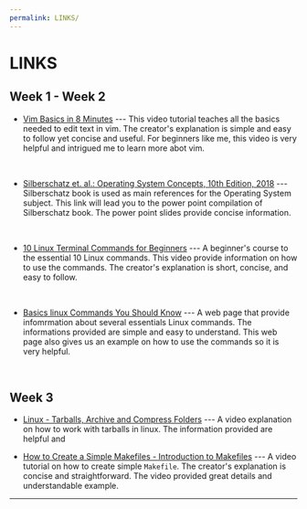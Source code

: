 ```yaml
---
permalink: LINKS/
---
```


# LINKS
## Week 1 - Week 2
- [Vim Basics in 8 Minutes](https://youtu.be/ggSyF1SVFr4?si=qqRY0Xd6p0usooD5) ---
  This video tutorial teaches all the basics needed to edit text in vim.
  The creator's explanation is simple and easy to follow yet concise and useful.
  For beginners like me, this video is very helpful and intrigued me to learn more abot vim. 
<br> 

- [Silberschatz et. al.: Operating System Concepts, 10th Edition, 2018](https://www.os-book.com/OS10/slide-dir/) --- 
  Silberschatz book is used as main references for the Operating System subject. This link will lead you to the power point compilation of             Silberschatz book. The power point slides provide concise information. 
<br> 

- [10 Linux Terminal Commands for Beginners](https://youtu.be/CpTfQ-q6MPU?si=Qh9apbj7V7hNpEaF) ---
  A beginner's course to the essential 10 Linux commands. This video provide information on how to use the commands. The creator's explanation is      short, concise, and easy to follow. 
<br> 

- [Basics linux Commands You Should Know](https://linuxopsys.com/topics/basic-linux-commands) ---
  A web page that provide infomrmation about several essentials Linux commands. The informations provided are simple and easy to understand. This      web page also gives us an example on how to use the commands so it is very helpful.
<br>

## Week 3 
- [Linux - Tarballs, Archive and Compress Folders](https://youtu.be/l0yqs8t6ywo?si=HvpL7Bp7eqhIK5JN) ---
  A video explanation on how to work with tarballs in linux. The information provided are helpful and
  <br>
  
- [How to Create a Simple Makefiles - Introduction to Makefiles](https://youtu.be/_r7i5X0rXJk?si=mb2SfU-9gA7Aweh8) ---
  A video tutorial on how to create simple ```Makefile```. The creator's explanation is concise and straightforward. The video provided great          details and understandable example.
  <br>
  
<hr>
